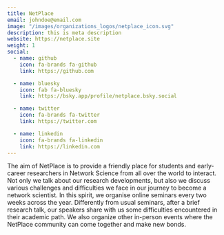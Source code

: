 ```yaml
---
title: NetPlace
email: johndoe@email.com
image: "/images/organizations_logos/netplace_icon.svg"
description: this is meta description
website: https://netplace.site
weight: 1
social:
  - name: github
    icon: fa-brands fa-github
    link: https://github.com

  - name: bluesky
    icon: fab fa-bluesky
    link: https://bsky.app/profile/netplace.bsky.social

  - name: twitter
    icon: fa-brands fa-twitter
    link: https://twitter.com

  - name: linkedin
    icon: fa-brands fa-linkedin
    link: https://linkedin.com
---
```


The aim of NetPlace is to provide a friendly place for students and early-career researchers in Network Science from all over the world to interact.
Not only we talk about our research developments, but also we discuss various challenges and difficulties we face in our journey to become a network scientist.
In this spirit, we organise online seminars every two weeks across the year.
Differently from usual seminars, after a brief research talk, our speakers share with us some difficulties encountered in their academic path.
We also organize other in-person events where the NetPlace community can come together and make new bonds.

